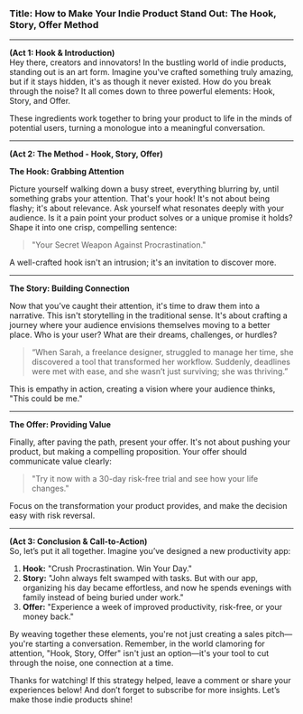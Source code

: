 ### Title: How to Make Your Indie Product Stand Out: The Hook, Story, Offer Method

---

**(Act 1: Hook & Introduction)**  
Hey there, creators and innovators! In the bustling world of indie products, standing out is an art form. Imagine you've crafted something truly amazing, but if it stays hidden, it's as though it never existed. How do you break through the noise? It all comes down to three powerful elements: Hook, Story, and Offer.

These ingredients work together to bring your product to life in the minds of potential users, turning a monologue into a meaningful conversation.

---

**(Act 2: The Method - Hook, Story, Offer)**  

**The Hook: Grabbing Attention**

Picture yourself walking down a busy street, everything blurring by, until something grabs your attention. That's your hook! It's not about being flashy; it's about relevance. Ask yourself what resonates deeply with your audience. Is it a pain point your product solves or a unique promise it holds? Shape it into one crisp, compelling sentence:

> "Your Secret Weapon Against Procrastination."

A well-crafted hook isn't an intrusion; it's an invitation to discover more.

---

**The Story: Building Connection**

Now that you’ve caught their attention, it's time to draw them into a narrative. This isn't storytelling in the traditional sense. It's about crafting a journey where your audience envisions themselves moving to a better place. Who is your user? What are their dreams, challenges, or hurdles?

> “When Sarah, a freelance designer, struggled to manage her time, she discovered a tool that transformed her workflow. Suddenly, deadlines were met with ease, and she wasn’t just surviving; she was thriving.”

This is empathy in action, creating a vision where your audience thinks, "This could be me."

---

**The Offer: Providing Value**

Finally, after paving the path, present your offer. It's not about pushing your product, but making a compelling proposition. Your offer should communicate value clearly:

> "Try it now with a 30-day risk-free trial and see how your life changes."

Focus on the transformation your product provides, and make the decision easy with risk reversal.

---

**(Act 3: Conclusion & Call-to-Action)**  
So, let’s put it all together. Imagine you’ve designed a new productivity app:

1. **Hook:** "Crush Procrastination. Win Your Day."
2. **Story:** "John always felt swamped with tasks. But with our app, organizing his day became effortless, and now he spends evenings with family instead of being buried under work."
3. **Offer:** "Experience a week of improved productivity, risk-free, or your money back."

By weaving together these elements, you're not just creating a sales pitch—you're starting a conversation. Remember, in the world clamoring for attention, "Hook, Story, Offer" isn't just an option—it's your tool to cut through the noise, one connection at a time.

Thanks for watching! If this strategy helped, leave a comment or share your experiences below! And don’t forget to subscribe for more insights. Let’s make those indie products shine!